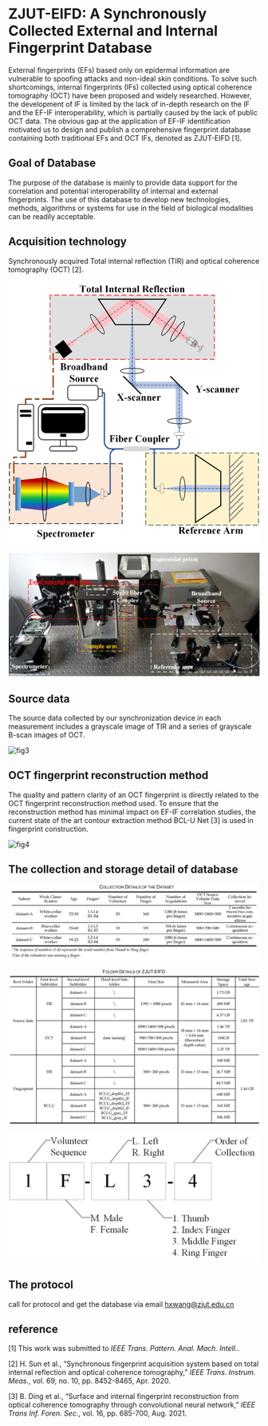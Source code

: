 # ZJUT-EIFD: A Synchronously Collected External and Internal Fingerprint Database

External fingerprints (EFs) based only on epidermal information are vulnerable to spoofing attacks and non-ideal skin conditions. To solve such shortcomings, internal fingerprints (IFs) collected using optical coherence tomography (OCT) have been proposed and widely researched. However, the development of IF is limited by the lack of in-depth research on the IF and the EF-IF interoperability, which is partially caused by the lack of public OCT data. The obvious gap at the application of EF-IF identification motivated us to design and publish a comprehensive fingerprint database containing both traditional EFs and OCT IFs, denoted as ZJUT-EIFD [1]. 

## Goal of Database

The purpose of the database is mainly to provide data support for the correlation and potential interoperability of internal and external fingerprints. The use of this database to develop new technologies, methods, algorithms or systems for use in the field of biological modalities can be readily acceptable. 

## Acquisition technology

Synchronously acquired Total internal reflection (TIR) and optical coherence tomography (OCT) [2].

![fig2-a](https://github.com/ZJUT-ERCISS-home/ZJUT-EIFD/blob/main/fig/Fig2(a).png)

![fig2-b](https://github.com/ZJUT-ERCISS-home/ZJUT-EIFD/blob/main/fig/Fig2(b).png)

## Source data

The source data collected by our synchronization device in each measurement includes a grayscale image of TIR and a series of grayscale B-scan images of OCT.

![fig3](https://github.com/ZJUT-ERCISS-home/ZJUT-EIFD/blob/main/fig/fig3.bmp)

## OCT fingerprint reconstruction method

The quality and pattern clarity of an OCT fingerprint is directly related to the OCT fingerprint reconstruction method used. To ensure that the reconstruction method has minimal impact on EF-IF correlation studies, the current state of the art contour extraction method BCL-U Net [3] is used in fingerprint construction.

![fig4](https://github.com/ZJUT-ERCISS-home/ZJUT-EIFD/blob/main/fig/fig4.png)

## The collection and storage detail of database

![table1](https://github.com/ZJUT-ERCISS-home/ZJUT-EIFD/blob/main/fig/table1.png)

![table2](https://github.com/ZJUT-ERCISS-home/ZJUT-EIFD/blob/main/fig/table2.png)

![fig22](https://github.com/ZJUT-ERCISS-home/ZJUT-EIFD/blob/main/fig/fig22.png)

## The protocol

call for protocol and get the database via email hxwang@zjut.edu.cn

## reference

[1] This work was submitted to *IEEE Trans. Pattern. Anal. Mach. Intell.*.

[2] H. Sun et al., “Synchronous fingerprint acquisition system based on total internal reflection and optical coherence tomography,” *IEEE Trans. Instrum. Meas.*, vol. 69, no. 10, pp. 8452-8465, Apr. 2020.

[3] B. Ding et al., “Surface and internal fingerprint reconstruction from optical coherence tomography through convolutional neural network,” *IEEE Trans Inf. Foren. Sec.*, vol. 16, pp. 685-700, Aug. 2021.

